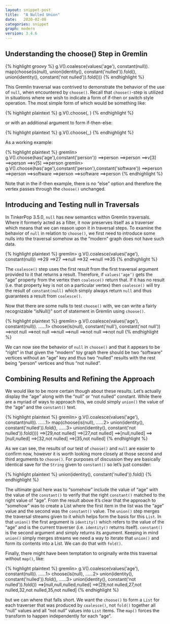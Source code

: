 ```yaml
---
layout: snippet-post
title:  "A Nulled Union"
date:   2020-02-08
categories: snippet
graph: modern
version: 3.4.6
---
```


## Understanding the choose() Step in Gremlin

{% highlight groovy %}
g.V().coalesce(values('age'), constant(null)).
  map(choose(is(null), 
             union(identity(), constant('nulled')).fold(), 
             union(identity(), constant('not nulled')).fold()))
{% endhighlight %}

This Gremlin traversal was contrived to demonstrate the behavior of the use of `null`, when encountered by `choose()`. Recall that `choose()`-step is utilized in situations where we wish to indicate a form of if-then or switch style operation. The most simple form of which would be something like:

{% highlight plaintext %}
g.V().choose(<condition>, <then>)
{% endhighlight %}

or with an additional argument to form if-then-else:

{% highlight plaintext %}
g.V().choose(<condition>,<then>,<else>)
{% endhighlight %}

As a working example:

{% highlight plaintext %}
gremlin> g.V().choose(has('age'),constant('person'))
==>person
==>person
==>v[3]
==>person
==>v[5]
==>person
gremlin> g.V().choose(has('age'),constant('person'),constant('software'))
==>person
==>person
==>software
==>person
==>software
==>person
{% endhighlight %}

Note that in the if-then example, there is no “else” option and therefore the vertex passes through the `choose()` unchanged. 

## Introducing and Testing null in Traversals

In TinkerPop 3.5.0, `null` has new semantics within Gremlin traversals. Where it formerly acted as a filter, it now preserves itself as a traverser which means that we can reason upon it in traversal steps. To examine the behavior of `null` in relation to `choose()`, we first need to introduce some nulls into the traversal somehow as the “modern” graph does not have such data. 

{% highlight plaintext %}
gremlin> g.V().coalesce(values('age'), constant(null))
==>29
==>27
==>null
==>32
==>null
==>35
{% endhighlight %}

The `coalesce()` step uses the first result from the first traversal argument provided to it that returns a result. Therefore, if `values(‘age’)` gets the “age” property from the vertex then `coalesce()` return that. If it has no result (i.e. that property key is not on a particular vertex) then `coalesce()` will try the result of `constant(null)` which simply always return `null` and thus guarantees a result from `coalesce()`.

Now that there are some nulls to test `choose()` with, we can write a fairly recognizable “isNull()” sort of statement in Gremlin using `choose()`.

{% highlight plaintext %}
gremlin> g.V().coalesce(values('age'), constant(null)).
......1>   choose(is(null), constant('null'), constant('not null'))
==>not null
==>not null
==>null
==>null
==>not null
==>not null
{% endhighlight %}

We can now see the behavior of `null` in `choose()` and that it appears to be “right” in that given the “modern” toy graph there should be two “software” vertices without an “age” key and thus two “nulled” results with the rest being “person” vertices and thus “not nulled”.

## Combining Results and Refining the Approach

We would like to be more certain though about these results. Let’s actually display the “age” along with the “null” or “not nulled” constant. While there are a myriad of ways to approach this, we could simply `union()` the value of the “age” and the `constant()` text.

{% highlight plaintext %}
gremlin> g.V().coalesce(values('age'), constant(null)).
......1>   map(choose(is(null), 
......2>              union(identity(), constant('nulled')).fold(), 
......3>              union(identity(), constant('not nulled')).fold()))
==>[29,not nulled]
==>[27,not nulled]
==>[null,nulled]
==>[null,nulled]
==>[32,not nulled]
==>[35,not nulled]
{% endhighlight %}

As we can see, the results of our test of `choose()` and `null` are easier to confirm now, however it is worth looking more closely at those second and third arguments to `choose()`. For purposes of discussion they are basically identical save for the `String` given to `constant()` so let’s just consider:

{% highlight plaintext %}
union(identity(), constant('nulled')).fold()
{% endhighlight %}

The ultimate goal here was to “somehow” include the value of “age” with the value of the `constant()` to verify that the right `constant()` matched to the right value of “age”. From the result above it’s clear that the approach to “somehow” was to create a List where the first item in the list was the “age” value and the second was the `constant()` value. The `union()` step merges the traversal streams given to it which helps form the basis for this `List`. In that `union()` the first argument is `identity()` which refers to the value of the “age” and is the current traverser (i.e. `identity()` returns itself). `constant()` is the second argument and simply returns its argument. Keeping in mind `union()` simply merges streams we need a way to iterate that `union()` and form its contents into a List. We can do that with `fold()`. 

Finally, there might have been temptation to originally write this traversal without `map()`, like:

{% highlight plaintext %}
gremlin> g.V().coalesce(values('age'), constant(null)).
......1>   choose(is(null), 
......2>          union(identity(), constant('nulled')).fold(), 
......3>          union(identity(), constant('not nulled')).fold())
==>[null,null,nulled,nulled]
==>[29,not nulled,27,not nulled,32,not nulled,35,not nulled]
{% endhighlight %}

but we can where that falls short. We want the `choose()` to form a `List` for each traverser that was produced by `coalesce()`, not `fold()` together all “null” values and all “not null” values into `List` items. The `map()` forces the transform to happen independently for each “age”.
